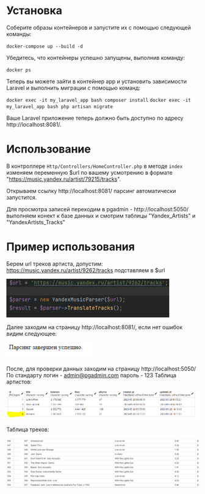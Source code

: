 # Установка

Cоберите образы контейнеров и запустите их с помощью следующей команды:

`docker-compose up --build -d`

 Убедитесь, что контейнеры успешно запущены, выполнив команду:

`docker ps`

 Теперь вы можете зайти в контейнер app и установить зависимости Laravel и выполнить миграции с помощью команд:
 
`docker exec -it my_laravel_app bash
composer install`
`docker exec -it my_laravel_app bash
php artisan migrate`

Ваше Laravel приложение теперь должно быть доступно по адресу http://localhost:8081/. 

# Использование
В контроллере `Http/Controllers/HomeController.php` в  методе `index` изменяем переменную $url по вашему усмотрению в формате "https://music.yandex.ru/artist/79215/tracks".

Открываем ссылку http://localhost:8081/ парсинг автоматически запустится.

Для просмотра записей переходим в pgadmin - http://localhost:5050/ выполняем конект к базе данных и смотрим таблицы "Yandex_Artists" и "YandexArtists_Tracks"
# Пример использования
Берем url треков артиста, допустим: https://music.yandex.ru/artist/9262/tracks
подставляем в $url 

![alt text](image_git/1.PNG)

Далее заходим на страницу http://localhost:8081/, если нет ошибок видим следующее:

![alt text](image_git/2.PNG)

После, для проверки данных заходим на страницу   http://localhost:5050/
По стандарту логин - admin@pgadmin.com пароль - 123
Таблица артистов:

![alt text](image_git/3.PNG)

Таблица треков:

![alt text](image_git/4.PNG)
